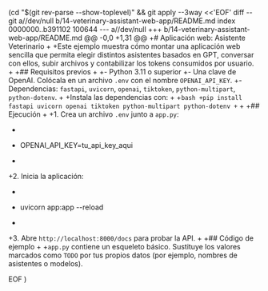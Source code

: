  (cd "$(git rev-parse --show-toplevel)" && git apply --3way <<'EOF' 
diff --git a//dev/null b/14-veterinary-assistant-web-app/README.md
index 0000000..b391102 100644
--- a//dev/null
+++ b/14-veterinary-assistant-web-app/README.md
@@ -0,0 +1,31 @@
+# Aplicación web: Asistente Veterinario
+
+Este ejemplo muestra cómo montar una aplicación web sencilla que permita elegir distintos asistentes basados en GPT, conversar con ellos, subir archivos y contabilizar los tokens consumidos por usuario.
+
+## Requisitos previos
+
+- Python 3.11 o superior
+- Una clave de OpenAI. Colócala en un archivo `.env` con el nombre `OPENAI_API_KEY`.
+- Dependencias: `fastapi`, `uvicorn`, `openai`, `tiktoken`, `python-multipart`, `python-dotenv`.
+
+Instala las dependencias con:
+
+```bash
+pip install fastapi uvicorn openai tiktoken python-multipart python-dotenv
+```
+
+## Ejecución
+
+1. Crea un archivo `.env` junto a `app.py`:
+   ```env
+   OPENAI_API_KEY=tu_api_key_aqui
+   ```
+2. Inicia la aplicación:
+   ```bash
+   uvicorn app:app --reload
+   ```
+3. Abre `http://localhost:8000/docs` para probar la API.
+
+## Código de ejemplo
+
+`app.py` contiene un esqueleto básico. Sustituye los valores marcados como `TODO` por tus propios datos (por ejemplo, nombres de asistentes o modelos).
 
EOF
)
